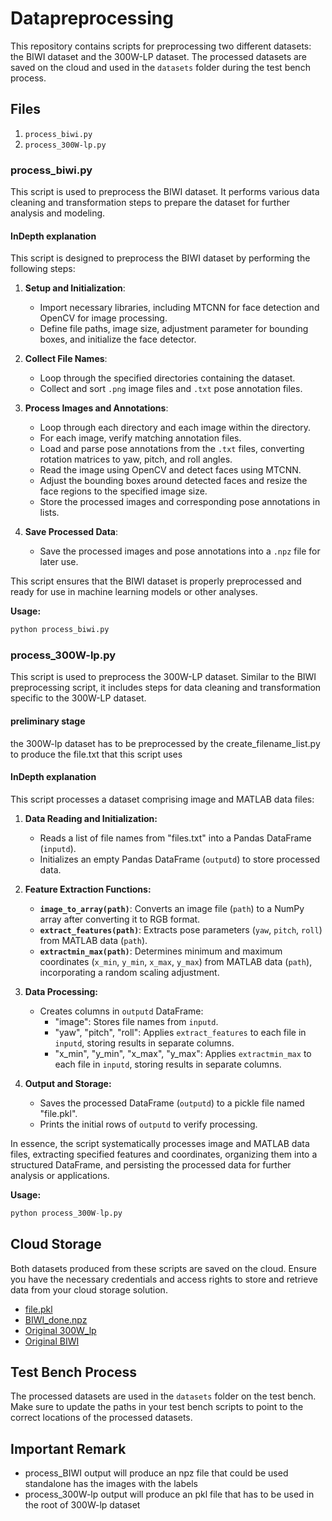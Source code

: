 
# Datapreprocessing

This repository contains scripts for preprocessing two different datasets: the BIWI dataset and the 300W-LP dataset. The processed datasets are saved on the cloud and used in the `datasets` folder during the test bench process.

## Files

1. `process_biwi.py`
2. `process_300W-lp.py`

### process_biwi.py

This script is used to preprocess the BIWI dataset. It performs various data cleaning and transformation steps to prepare the dataset for further analysis and modeling.

#### InDepth explanation
This script is designed to preprocess the BIWI dataset by performing the following steps:

1. **Setup and Initialization**: 
   - Import necessary libraries, including MTCNN for face detection and OpenCV for image processing.
   - Define file paths, image size, adjustment parameter for bounding boxes, and initialize the face detector.

2. **Collect File Names**:
   - Loop through the specified directories containing the dataset.
   - Collect and sort `.png` image files and `.txt` pose annotation files.

3. **Process Images and Annotations**:
   - Loop through each directory and each image within the directory.
   - For each image, verify matching annotation files.
   - Load and parse pose annotations from the `.txt` files, converting rotation matrices to yaw, pitch, and roll angles.
   - Read the image using OpenCV and detect faces using MTCNN.
   - Adjust the bounding boxes around detected faces and resize the face regions to the specified image size.
   - Store the processed images and corresponding pose annotations in lists.

4. **Save Processed Data**:
   - Save the processed images and pose annotations into a `.npz` file for later use.

This script ensures that the BIWI dataset is properly preprocessed and ready for use in machine learning models or other analyses.


**Usage:**

```python
python process_biwi.py
```

### process_300W-lp.py

This script is used to preprocess the 300W-LP dataset. Similar to the BIWI preprocessing script, it includes steps for data cleaning and transformation specific to the 300W-LP dataset.
#### preliminary stage
the 300W-lp dataset has to be preprocessed by the create_filename_list.py to produce the file.txt that this script uses

#### InDepth explanation
This script processes a dataset comprising image and MATLAB data files:

1. **Data Reading and Initialization:**
   - Reads a list of file names from "files.txt" into a Pandas DataFrame (`inputd`).
   - Initializes an empty Pandas DataFrame (`outputd`) to store processed data.

2. **Feature Extraction Functions:**
   - **`image_to_array(path)`**: Converts an image file (`path`) to a NumPy array after converting it to RGB format.
   - **`extract_features(path)`**: Extracts pose parameters (`yaw`, `pitch`, `roll`) from MATLAB data (`path`).
   - **`extractmin_max(path)`**: Determines minimum and maximum coordinates (`x_min`, `y_min`, `x_max`, `y_max`) from MATLAB data (`path`), incorporating a random scaling adjustment.

3. **Data Processing:**
   - Creates columns in `outputd` DataFrame:
     - "image": Stores file names from `inputd`.
     - "yaw", "pitch", "roll": Applies `extract_features` to each file in `inputd`, storing results in separate columns.
     - "x_min", "y_min", "x_max", "y_max": Applies `extractmin_max` to each file in `inputd`, storing results in separate columns.

4. **Output and Storage:**
   - Saves the processed DataFrame (`outputd`) to a pickle file named "file.pkl".
   - Prints the initial rows of `outputd` to verify processing.

In essence, the script systematically processes image and MATLAB data files, extracting specified features and coordinates, organizing them into a structured DataFrame, and persisting the processed data for further analysis or applications.

**Usage:**

```python
python process_300W-lp.py
```

## Cloud Storage

Both datasets produced from these scripts are saved on the cloud. Ensure you have the necessary credentials and access rights to store and retrieve data from your cloud storage solution.
- <a href="https://drive.google.com/file/d/1_DwVRbrPiK1y9kbBtpIJOtcD8aSu8WAX/view?usp=drive_link">file.pkl</a>
- <a href="https://drive.google.com/file/d/1vhXP7-BogBMrXjug2a4snju1_37A5D5c/view?usp=sharing">BIWI_done.npz</a>
- <a href = "https://drive.google.com/file/d/0B7OEHD3T4eCkVGs0TkhUWFN6N1k/view?resourcekey=0-WT5tO4TOCbNZY6r6z6WmOA"> Original 300W_lp</a>
- <a href = "https://www.kaggle.com/datasets/kmader/biwi-kinect-head-pose-database/data">Original BIWI</a>
## Test Bench Process

The processed datasets are used in the `datasets` folder on the test bench. Make sure to update the paths in your test bench scripts to point to the correct locations of the processed datasets.

## Important Remark 
- process_BIWI output will produce an npz file that could be used standalone has the images with the labels
- process_300W-lp output will produce an pkl file that has to be used in the root of 300W-lp dataset
